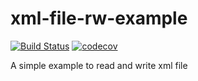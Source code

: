 # xml-file-rw-example
[![Build Status](https://travis-ci.org/kliangh/xml-file-rw-example.svg?branch=master)](https://travis-ci.org/kliangh/xml-file-rw-example) [![codecov](https://codecov.io/gh/kliangh/xml-file-rw-example/branch/develop/graph/badge.svg)](https://codecov.io/gh/kliangh/xml-file-rw-example)

A simple example to read and write xml file
